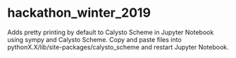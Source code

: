 # hackathon_winter_2019
Adds pretty printing by default to Calysto Scheme in Jupyter Notebook using sympy and Calysto Scheme.
Copy and paste files into pythonX.X/lib/site-packages/calysto_scheme and restart Jupyter Notebook.
